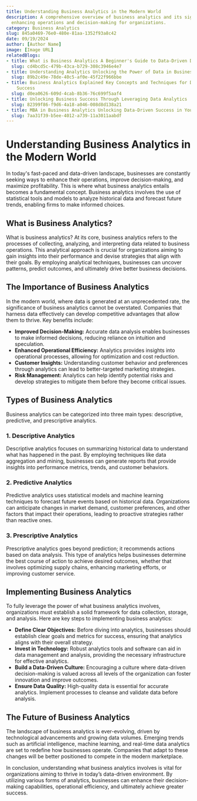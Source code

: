 ```yaml
---
title: Understanding Business Analytics in the Modern World
description: A comprehensive overview of business analytics and its significance in
  enhancing operations and decision-making for organizations.
category: Business Analytics
slug: 845a0469-76e0-480e-81aa-1352f93a8c42
date: 09/19/2024
author: [Author Name]
image: [Image URL]
relatedBlogs:
- title: What is Business Analytics A Beginner's Guide to Data-Driven Decision Making
  slug: cd4bcd5c-479b-43ca-b729-308c3946e4e7
- title: Understanding Analytics Unlocking the Power of Data in Business
  slug: 89b2c49e-78de-40c5-af0e-45f22f966bbe
- title: Business Analytics Explained Key Concepts and Techniques for Data-Driven
    Success
  slug: d0ea0626-609d-4cab-8b36-76c699f5aaf4
- title: Unlocking Business Success Through Leveraging Data Analytics
  slug: 82399f86-f9d6-4a18-a046-008d8d138a21
- title: MBA in Business Analytics Unlocking Data-Driven Success in Your Career
  slug: 7aa31f39-b5ee-4012-a739-11a3011aabdf
---
```


# Understanding Business Analytics in the Modern World

In today's fast-paced and data-driven landscape, businesses are constantly seeking ways to enhance their operations, improve decision-making, and maximize profitability. This is where what business analytics entails becomes a fundamental concept. Business analytics involves the use of statistical tools and models to analyze historical data and forecast future trends, enabling firms to make informed choices.

## What is Business Analytics?

What is business analytics? At its core, business analytics refers to the processes of collecting, analyzing, and interpreting data related to business operations. This analytical approach is crucial for organizations aiming to gain insights into their performance and devise strategies that align with their goals. By employing analytical techniques, businesses can uncover patterns, predict outcomes, and ultimately drive better business decisions.

## The Importance of Business Analytics

In the modern world, where data is generated at an unprecedented rate, the significance of business analytics cannot be overstated. Companies that harness data effectively can develop competitive advantages that allow them to thrive. Key benefits include:

- **Improved Decision-Making:** Accurate data analysis enables businesses to make informed decisions, reducing reliance on intuition and speculation.
- **Enhanced Operational Efficiency:** Analytics provides insights into operational processes, allowing for optimization and cost reduction.
- **Customer Insights:** Understanding customer behavior and preferences through analytics can lead to better-targeted marketing strategies.
- **Risk Management:** Analytics can help identify potential risks and develop strategies to mitigate them before they become critical issues.

## Types of Business Analytics

Business analytics can be categorized into three main types: descriptive, predictive, and prescriptive analytics.

### 1. Descriptive Analytics

Descriptive analytics focuses on summarizing historical data to understand what has happened in the past. By employing techniques like data aggregation and mining, businesses can generate reports that provide insights into performance metrics, trends, and customer behaviors.

### 2. Predictive Analytics

Predictive analytics uses statistical models and machine learning techniques to forecast future events based on historical data. Organizations can anticipate changes in market demand, customer preferences, and other factors that impact their operations, leading to proactive strategies rather than reactive ones.

### 3. Prescriptive Analytics

Prescriptive analytics goes beyond prediction; it recommends actions based on data analysis. This type of analytics helps businesses determine the best course of action to achieve desired outcomes, whether that involves optimizing supply chains, enhancing marketing efforts, or improving customer service.

## Implementing Business Analytics

To fully leverage the power of what business analytics involves, organizations must establish a solid framework for data collection, storage, and analysis. Here are key steps to implementing business analytics:

- **Define Clear Objectives:** Before diving into analytics, businesses should establish clear goals and metrics for success, ensuring that analytics aligns with their overall strategy.
- **Invest in Technology:** Robust analytics tools and software can aid in data management and analysis, providing the necessary infrastructure for effective analytics.
- **Build a Data-Driven Culture:** Encouraging a culture where data-driven decision-making is valued across all levels of the organization can foster innovation and improve outcomes.
- **Ensure Data Quality:** High-quality data is essential for accurate analytics. Implement processes to cleanse and validate data before analysis.

## The Future of Business Analytics

The landscape of business analytics is ever-evolving, driven by technological advancements and growing data volumes. Emerging trends such as artificial intelligence, machine learning, and real-time data analytics are set to redefine how businesses operate. Companies that adapt to these changes will be better positioned to compete in the modern marketplace.

In conclusion, understanding what business analytics involves is vital for organizations aiming to thrive in today’s data-driven environment. By utilizing various forms of analytics, businesses can enhance their decision-making capabilities, operational efficiency, and ultimately achieve greater success.
